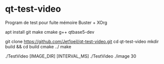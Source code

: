 # qt-test-video
Program de test pour fuite mémoire Buster + XOrg

apt install git make cmake g++ qtbase5-dev 

git clone https://github.com/Jet1oeil/qt-test-video.git
cd qt-test-video
mkdir build && cd build
cmake ../
make

./TestVideo [IMAGE_DIR] [INTERVAL_MS]
./TestVideo ./image 30
